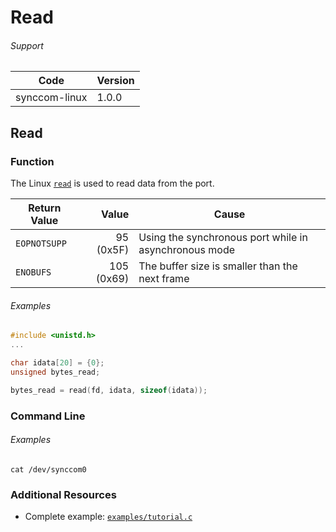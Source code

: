 # Read

###### Support
| Code | Version |
| ---- | ------- |
| synccom-linux | 1.0.0 |


## Read
### Function
The Linux [`read`](http://linux.die.net/man/3/read) is used to read data from the port.

| Return Value | Value | Cause |
| ------------ | -----:| ----- |
| `EOPNOTSUPP` | 95 (0x5F) | Using the synchronous port while in asynchronous mode |
| `ENOBUFS` | 105 (0x69) | The buffer size is smaller than the next frame |

###### Examples
```c
#include <unistd.h>
...

char idata[20] = {0};
unsigned bytes_read;

bytes_read = read(fd, idata, sizeof(idata));
```

### Command Line
###### Examples
```
cat /dev/synccom0
```


### Additional Resources
- Complete example: [`examples/tutorial.c`](../examples/tutorial.c)
